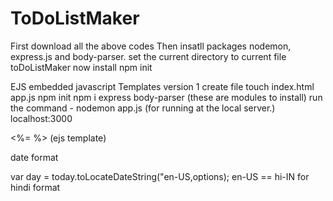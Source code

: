 # ToDoListMaker
First download all the above codes
Then insatll packages nodemon, express.js and  body-parser.
set the current directory to current file toDoListMaker
now install npm init

EJS embedded javascript
Templates version 1
create file touch index.html app.js
npm init
npm i express body-parser (these are modules to install)
run the command - nodemon app.js (for running at the local server.)
localhost:3000

<%=    %>  (ejs template)



date format 
 
var day = today.toLocateDateString("en-US,options);
en-US == hi-IN for hindi format 


